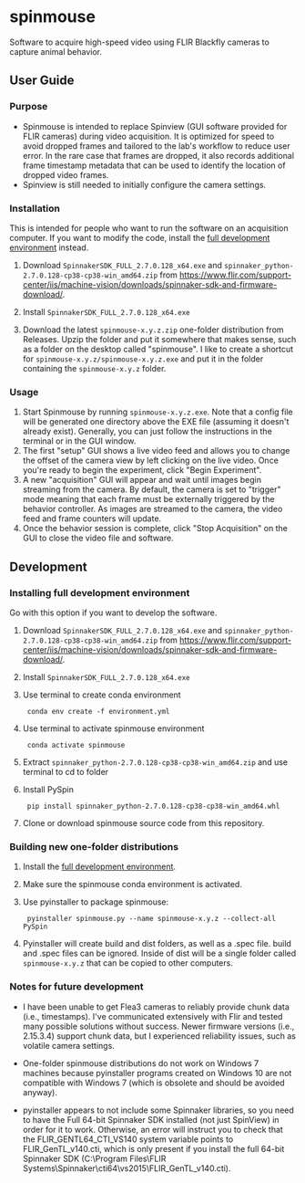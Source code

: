 # spinmouse
Software to acquire high-speed video using FLIR Blackfly cameras to capture animal behavior.

## User Guide
### Purpose
- Spinmouse is intended to replace Spinview (GUI software provided for FLIR cameras) during video acquisition. It is optimized for speed to avoid dropped frames and tailored to the lab's workflow to reduce user error. In the rare case that frames are dropped, it also records additional frame timestamp metadata that can be used to identify the location of dropped video frames.
- Spinview is still needed to initially configure the camera settings.

### Installation

This is intended for people who want to run the software on an acquisition computer. If you want to modify the code, install the [full development environment](#installing-full-development-environment) instead.

1. Download `SpinnakerSDK_FULL_2.7.0.128_x64.exe` and `spinnaker_python-2.7.0.128-cp38-cp38-win_amd64.zip` from https://www.flir.com/support-center/iis/machine-vision/downloads/spinnaker-sdk-and-firmware-download/.

2. Install `SpinnakerSDK_FULL_2.7.0.128_x64.exe`

3. Download the latest `spinmouse-x.y.z.zip` one-folder distribution from Releases. Upzip the folder and put it somewhere that makes sense, such as a folder on the desktop called "spinmouse". I like to create a shortcut for `spinmouse-x.y.z/spinmouse-x.y.z.exe` and put it in the folder containing the `spinmouse-x.y.z` folder.

### Usage
1. Start Spinmouse by running `spinmouse-x.y.z.exe`. Note that a config file will be generated one directory above the EXE file (assuming it doesn't already exist). Generally, you can just follow the instructions in the terminal or in the GUI window.
2. The first "setup" GUI shows a live video feed and allows you to change the offset of the camera view by left clicking on the live video. Once you're ready to begin the experiment, click "Begin Experiment".
3. A new "acquisition" GUI will appear and wait until images begin streaming from the camera. By default, the camera is set to "trigger" mode meaning that each frame must be externally triggered by the behavior controller. As images are streamed to the camera, the video feed and frame counters will update. 
4. Once the behavior session is complete, click "Stop Acquisition" on the GUI to close the video file and software.

## Development
### Installing full development environment

Go with this option if you want to develop the software.

1. Download `SpinnakerSDK_FULL_2.7.0.128_x64.exe` and `spinnaker_python-2.7.0.128-cp38-cp38-win_amd64.zip` from https://www.flir.com/support-center/iis/machine-vision/downloads/spinnaker-sdk-and-firmware-download/.

2. Install `SpinnakerSDK_FULL_2.7.0.128_x64.exe`

3. Use terminal to create conda environment

		conda env create -f environment.yml

4. Use terminal to activate spinmouse environment

		conda activate spinmouse

5. Extract `spinnaker_python-2.7.0.128-cp38-cp38-win_amd64.zip` and use terminal to cd to folder

6. Install PySpin

		pip install spinnaker_python-2.7.0.128-cp38-cp38-win_amd64.whl

7. Clone or download spinmouse source code from this repository.


### Building new one-folder distributions

1. Install the [full development environment](#installing-full-development-environment).
2. Make sure the spinmouse conda environment is activated.
3. Use pyinstaller to package spinmouse:

		pyinstaller spinmouse.py --name spinmouse-x.y.z --collect-all PySpin
		
4. Pyinstaller will create build and dist folders, as well as a .spec file. build and .spec files can be ignored. Inside of dist will be a single folder called `spinmouse-x.y.z` that can be copied to other computers.


### Notes for future development

- I have been unable to get Flea3 cameras to reliably provide chunk data (i.e., timestamps). I've communicated extensively with Flir and tested many possible solutions without success. Newer firmware versions (i.e., 2.15.3.4) support chunk data, but I experienced reliability issues, such as volatile camera settings.

- One-folder spinmouse distributions do not work on Windows 7 machines because pyinstaller programs created on Windows 10 are not compatible with Windows 7 (which is obsolete and should be avoided anyway).

- pyinstaller appears to not include some Spinnaker libraries, so you need to have the Full 64-bit Spinnaker SDK installed (not just SpinView) in order for it to work. Otherwise, an error will instruct you to check that the FLIR_GENTL64_CTI_VS140 system variable points to FLIR_GenTL_v140.cti, which is only present if you install the full 64-bit Spinnaker SDK (C:\Program Files\FLIR Systems\Spinnaker\cti64\vs2015\FLIR_GenTL_v140.cti).
